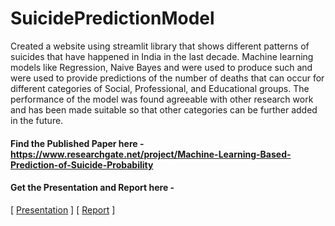 # SuicidePredictionModel
Created a website using streamlit library that shows different patterns of suicides that have happened in India in the last decade. Machine learning models like Regression, Naive Bayes and were used to produce such and were used to provide predictions of the number of deaths that can occur for different categories of Social, Professional, and Educational groups. The performance of the model was found agreeable with other research work and has been made suitable so that other categories can be further added in the future.



#### Find the Published Paper here - https://www.researchgate.net/project/Machine-Learning-Based-Prediction-of-Suicide-Probability

#### Get the Presentation and Report here - 
\[ [Presentation](https://github.com/abiswas100/SuicidePredictionModel/blob/master/REPORTS%20AND%20PRESENTATION/SUICIDE%20PREDICTION.pptx) \]
\[ [Report](https://github.com/abiswas100/SuicidePredictionModel/blob/master/REPORTS%20AND%20PRESENTATION/SUICIDE_PREDICTION%20-%20REPORT.pdf) \]

